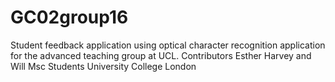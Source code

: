 # GC02group16
Student feedback application using optical character recognition application for the advanced teaching group at UCL. 
Contributors
Esther Harvey and Will
Msc Students University College London
